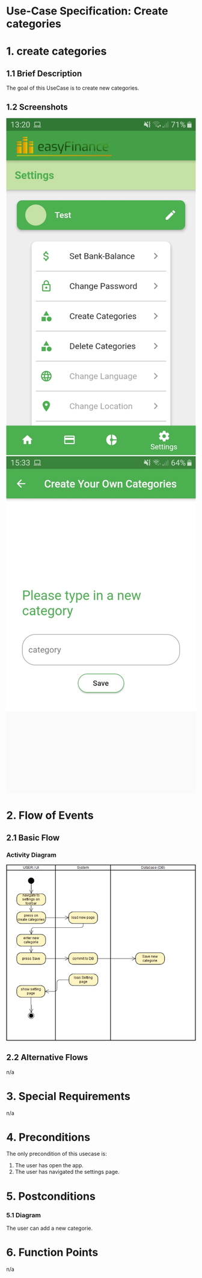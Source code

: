 # Use-Case Specification: Create categories

# 1. create categories

## 1.1 Brief Description

The goal of this UseCase is to create new categories.

## 1.2 Screenshots
![Setting Page](./create_categories1.jpeg)
![Create new Categorie](./create_categories2.jpeg)

# 2. Flow of Events

## 2.1 Basic Flow

### Activity Diagram
![Activity Diagram](./AD_create_categorie.png)

## 2.2 Alternative Flows
n/a

# 3. Special Requirements
n/a

# 4. Preconditions
The only precondition of this usecase is:

 1. The user has open the app.
 2. The user has navigated the settings page.

# 5. Postconditions

### 5.1 Diagram
The user can add a new categorie.

# 6. Function Points
n/a

